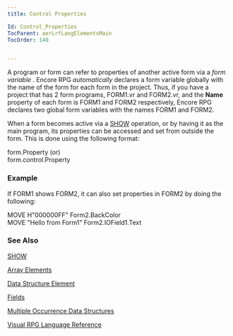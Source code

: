 ```yaml
---
title: Control Properties

Id: Control_Properties
TocParent: aerLrfLangElementsMain
TocOrder: 140


---
```


A program or form can refer to properties of another active form via a *form variable* . Encore RPG *automatically* declares a form variable globally with the name of the form for each form in the project. Thus, if you have a project that has 2 form programs, FORM1.vr and FORM2.vr, and the **Name** property of each form is FORM1 and FORM2 respectively, Encore RPG declares two global form variables with the names FORM1 and FORM2. 

When a form becomes active via a [SHOW](SHOW.html) operation, or by having it as the main program, its properties can be accessed and set from outside the form. This is done using the following format: 

form.Property (or) <br /> form.control.Property 

### Example
If FORM1 shows FORM2, it can also set properties in FORM2 by doing the following: 

MOVE H"000000FF" Form2.BackColor<br /> MOVE "Hello from Form1" Form2.IOField1.Text 

### See Also
[SHOW](SHOW.html)

[Array Elements](Array_Element.html)

[Data Structure Element](DS_Element.html)

[Fields](Field.html)

[Multiple Occurrence Data Structures](Mult_Occur_DS.html)

[Visual RPG Language Reference](aerLrfLangRefMain.html) 

